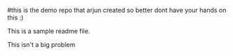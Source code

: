 #this is the demo repo that arjun created so better dont have your hands on this :)

This is a sample readme file.

This isn't a big problem
